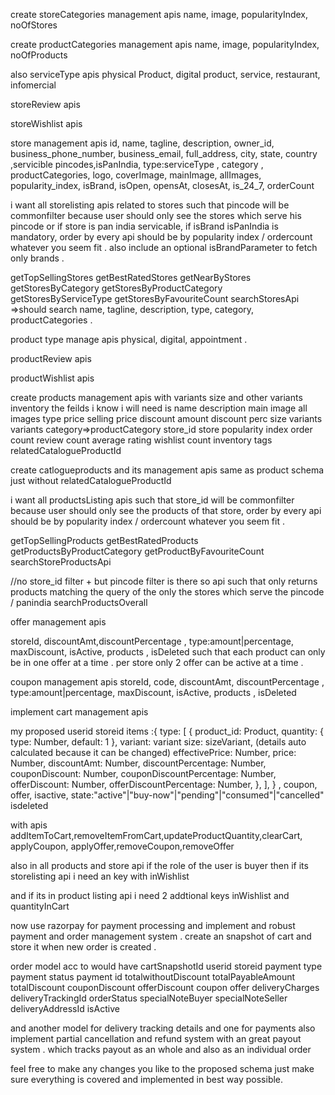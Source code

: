 create storeCategories management apis
name, image, popularityIndex, noOfStores

create productCategories management apis
name, image, popularityIndex, noOfProducts

also serviceType apis
physical Product, digital product, service, restaurant, infomercial

storeReview apis

storeWishlist apis

store management apis
id, name, tagline, description, owner_id, business_phone_number, business_email, full_address, city, state, country ,servicible pincodes,isPanIndia, type:serviceType , category , productCategories, logo, coverImage, mainImage, allImages, popularity_index, isBrand, isOpen, opensAt, closesAt, is_24_7, orderCount

i want all storelisting apis related to stores such that pincode will be commonfilter because user should only see the stores which serve his pincode or if store is pan india servicable, if isBrand isPanIndia is mandatory, order by every api should be by popularity index / ordercount whatever you seem fit . also include an optional isBrandParameter to fetch only brands .

getTopSellingStores
getBestRatedStores
getNearByStores
getStoresByCategory
getStoresByProductCategory
getStoresByServiceType
getStoresByFavouriteCount
searchStoresApi =>should search name, tagline, description, type, category, productCategories .

product type manage apis
physical, digital, appointment .

productReview apis

productWishlist apis

create products management apis
with variants size and other variants inventory
the feilds i know i will need is
name
description
main image
all images
type
price
selling price
discount amount
discount perc
size variants
variants
category=>productCategory
store_id
store
popularity index
order count
review count
average rating
wishlist count
inventory
tags
relatedCatalogueProductId

create catlogueproducts and its management apis
same as product schema just without relatedCatalogueProductId

i want all productsListing apis such that store_id will be commonfilter because user should only see the products of that store, order by every api should be by popularity index / ordercount whatever you seem fit .

getTopSellingProducts
getBestRatedProducts
getProductsByProductCategory
getProductByFavouriteCount
searchStoreProductsApi

//no store_id filter + but pincode filter is there so api such that only returns products matching the query of the only the stores which serve the pincode / panindia
searchProductsOverall

offer management apis

storeId, discountAmt,discountPercentage , type:amount|percentage, maxDiscount, isActive, products , isDeleted
such that each product can only be in one offer at a time .
per store only 2 offer can be active at a time .

coupon management apis
storeId, code, discountAmt, discountPercentage , type:amount|percentage, maxDiscount, isActive, products , isDeleted

implement cart management apis

my proposed
userid
storeid
items :{
type: [
{
product_id: Product,
quantity: { type: Number, default: 1 },
variant: variant
size: sizeVariant,
(details auto calculated because it can be changed)
effectivePrice: Number,
price: Number,
discountAmt: Number,
discountPercentage: Number,
couponDiscount: Number,
couponDiscountPercentage: Number,
offerDiscount: Number,
offerDiscountPercentage: Number,
},
],
}
,
coupon,
offer,
isactive,
state:"active"|"buy-now"|"pending"|"consumed"|"cancelled"
isdeleted

with apis addItemToCart,removeItemFromCart,updateProductQuantity,clearCart, applyCoupon, applyOffer,removeCoupon,removeOffer

also in all products and store api if the role of the user is buyer
then if its storelisting api i need an key with inWishlist

and if its in product listing api
i need 2 addtional keys inWishlist and quantityInCart

now use razorpay for payment processing and implement and robust payment and order management system .
create an snapshot of cart and store it when new order is created .

order model acc to would have
cartSnapshotId
userid
storeid
payment type  
payment status
payment id
totalwithoutDiscount
totalPayableAmount
totalDiscount
couponDiscount
offerDiscount
coupon
offer
deliveryCharges
deliveryTrackingId
orderStatus
specialNoteBuyer
specialNoteSeller
deliveryAddressId
isActive

and another model for delivery tracking details
and one for payments
also implement partial cancellation and refund system
with an great payout system . which tracks payout as an whole and also as an individual order

feel free to make any changes you like to the proposed schema just make sure everything is covered and implemented in best way possible.
